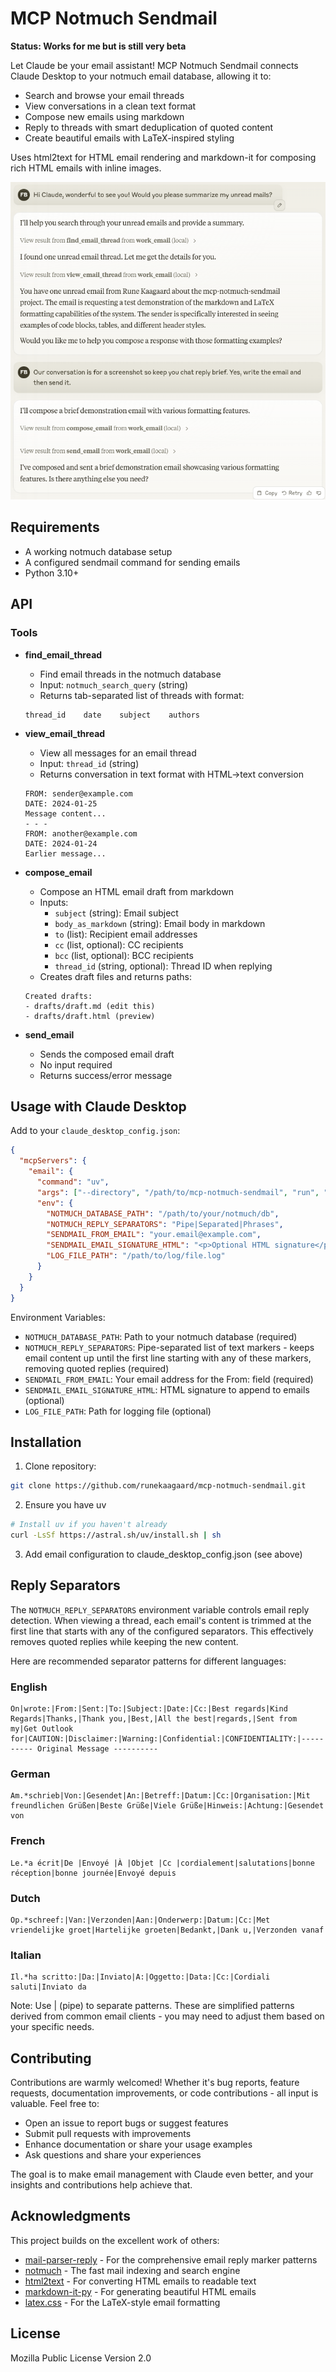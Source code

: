 # MCP Notmuch Sendmail

**Status: Works for me but is still very beta**

Let Claude be your email assistant! MCP Notmuch Sendmail connects Claude Desktop to your notmuch email database, allowing it to:

- Search and browse your email threads
- View conversations in a clean text format
- Compose new emails using markdown
- Reply to threads with smart deduplication of quoted content
- Create beautiful emails with LaTeX-inspired styling

Uses html2text for HTML email rendering and markdown-it for composing rich HTML emails with inline images.

![MCP Notmuch Sendmail in action](screenshot.png)

## Requirements

- A working notmuch database setup
- A configured sendmail command for sending emails
- Python 3.10+

## API

### Tools

- **find_email_thread**
  - Find email threads in the notmuch database
  - Input: `notmuch_search_query` (string)
  - Returns tab-separated list of threads with format:
  ```
  thread_id    date    subject    authors
  ```

- **view_email_thread**
  - View all messages for an email thread
  - Input: `thread_id` (string)
  - Returns conversation in text format with HTML->text conversion
  ```
  FROM: sender@example.com
  DATE: 2024-01-25
  Message content...
  - - -
  FROM: another@example.com
  DATE: 2024-01-24
  Earlier message...
  ```

- **compose_email**
  - Compose an HTML email draft from markdown
  - Inputs:
    - `subject` (string): Email subject
    - `body_as_markdown` (string): Email body in markdown
    - `to` (list): Recipient email addresses
    - `cc` (list, optional): CC recipients
    - `bcc` (list, optional): BCC recipients
    - `thread_id` (string, optional): Thread ID when replying
  - Creates draft files and returns paths:
  ```
  Created drafts:
  - drafts/draft.md (edit this)
  - drafts/draft.html (preview)
  ```

- **send_email**
  - Sends the composed email draft
  - No input required
  - Returns success/error message

## Usage with Claude Desktop

Add to your `claude_desktop_config.json`:

```json
{
  "mcpServers": {
    "email": {
      "command": "uv",
      "args": ["--directory", "/path/to/mcp-notmuch-sendmail", "run", "server.py"],
      "env": {
        "NOTMUCH_DATABASE_PATH": "/path/to/your/notmuch/db",
        "NOTMUCH_REPLY_SEPARATORS": "Pipe|Separated|Phrases",
        "SENDMAIL_FROM_EMAIL": "your.email@example.com",
        "SENDMAIL_EMAIL_SIGNATURE_HTML": "<p>Optional HTML signature</p>",
        "LOG_FILE_PATH": "/path/to/log/file.log"
      }
    }
  }
}
```

Environment Variables:

- `NOTMUCH_DATABASE_PATH`: Path to your notmuch database (required)
- `NOTMUCH_REPLY_SEPARATORS`: Pipe-separated list of text markers - keeps email content up until the first line starting with any of these markers, removing quoted replies (required)
- `SENDMAIL_FROM_EMAIL`: Your email address for the From: field (required)
- `SENDMAIL_EMAIL_SIGNATURE_HTML`: HTML signature to append to emails (optional)
- `LOG_FILE_PATH`: Path for logging file (optional)

## Installation

1. Clone repository:
```bash
git clone https://github.com/runekaagaard/mcp-notmuch-sendmail.git
```

2. Ensure you have uv
```bash
# Install uv if you haven't already
curl -LsSf https://astral.sh/uv/install.sh | sh
```

3. Add email configuration to claude_desktop_config.json (see above)

## Reply Separators

The `NOTMUCH_REPLY_SEPARATORS` environment variable controls email reply detection. When viewing a thread, each email's content is trimmed at the first line that starts with any of the configured separators. This effectively removes quoted replies while keeping the new content.

Here are recommended separator patterns for different languages:

### English
```
On|wrote:|From:|Sent:|To:|Subject:|Date:|Cc:|Best regards|Kind Regards|Thanks,|Thank you,|Best,|All the best|regards,|Sent from my|Get Outlook for|CAUTION:|Disclaimer:|Warning:|Confidential:|CONFIDENTIALITY:|---------- Original Message ----------
```

### German
```
Am.*schrieb|Von:|Gesendet|An:|Betreff:|Datum:|Cc:|Organisation:|Mit freundlichen Grüßen|Beste Grüße|Viele Grüße|Hinweis:|Achtung:|Gesendet von
```

### French
```
Le.*a écrit|De |Envoyé |À |Objet |Cc |cordialement|salutations|bonne réception|bonne journée|Envoyé depuis
```

### Dutch
```
Op.*schreef:|Van:|Verzonden|Aan:|Onderwerp:|Datum:|Cc:|Met vriendelijke groet|Hartelijke groeten|Bedankt,|Dank u,|Verzonden vanaf
```

### Italian
```
Il.*ha scritto:|Da:|Inviato|A:|Oggetto:|Data:|Cc:|Cordiali saluti|Inviato da
```

Note: Use | (pipe) to separate patterns. These are simplified patterns derived from common email clients - you may need to adjust them based on your specific needs.

## Contributing

Contributions are warmly welcomed! Whether it's bug reports, feature requests, documentation improvements, or code contributions - all input is valuable. Feel free to:

- Open an issue to report bugs or suggest features
- Submit pull requests with improvements
- Enhance documentation or share your usage examples
- Ask questions and share your experiences

The goal is to make email management with Claude even better, and your insights and contributions help achieve that.

## Acknowledgments

This project builds on the excellent work of others:

- [mail-parser-reply](https://github.com/alfonsrv/mail-parser-reply) - For the comprehensive email reply marker patterns
- [notmuch](https://notmuchmail.org/) - The fast mail indexing and search engine
- [html2text](https://github.com/Alir3z4/html2text) - For converting HTML emails to readable text
- [markdown-it-py](https://github.com/executablebooks/markdown-it-py) - For generating beautiful HTML emails
- [latex.css](https://latex.vercel.app/) - For the LaTeX-style email formatting

## License

Mozilla Public License Version 2.0
